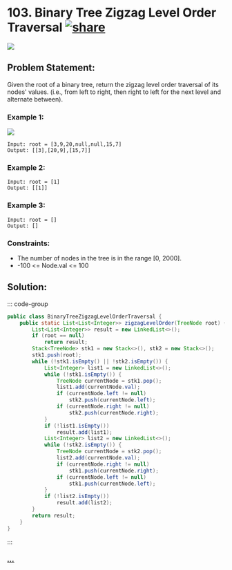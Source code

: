 # 103. Binary Tree Zigzag Level Order Traversal [![share]](https://leetcode.com/problems/binary-tree-zigzag-level-order-traversal/)

![][medium]

## Problem Statement:

Given the root of a binary tree, return the zigzag level order traversal of its nodes' values. (i.e., from left to right, then right to left for the next level and alternate between).

### Example 1:

![](https://assets.leetcode.com/uploads/2021/02/19/tree1.jpg)

```
Input: root = [3,9,20,null,null,15,7]
Output: [[3],[20,9],[15,7]]
```

### Example 2:

```
Input: root = [1]
Output: [[1]]
```

### Example 3:

```
Input: root = []
Output: []
```

### Constraints:

- The number of nodes in the tree is in the range [0, 2000].
- -100 <= Node.val <= 100

## Solution:

::: code-group

```java
public class BinaryTreeZigzagLevelOrderTraversal {
    public static List<List<Integer>> zigzagLevelOrder(TreeNode root) {
        List<List<Integer>> result = new LinkedList<>();
        if (root == null)
            return result;
        Stack<TreeNode> stk1 = new Stack<>(), stk2 = new Stack<>();
        stk1.push(root);
        while (!stk1.isEmpty() || !stk2.isEmpty()) {
            List<Integer> list1 = new LinkedList<>();
            while (!stk1.isEmpty()) {
                TreeNode currentNode = stk1.pop();
                list1.add(currentNode.val);
                if (currentNode.left != null)
                    stk2.push(currentNode.left);
                if (currentNode.right != null)
                    stk2.push(currentNode.right);
            }
            if (!list1.isEmpty())
                result.add(list1);
            List<Integer> list2 = new LinkedList<>();
            while (!stk2.isEmpty()) {
                TreeNode currentNode = stk2.pop();
                list2.add(currentNode.val);
                if (currentNode.right != null)
                    stk1.push(currentNode.right);
                if (currentNode.left != null)
                    stk1.push(currentNode.left);
            }
            if (!list2.isEmpty())
                result.add(list2);
        }
        return result;
    }
}
```

:::

### [_..._](#)

```

```

<!----------------------------------{ link }--------------------------------->

[share]: https://img.icons8.com/external-anggara-blue-anggara-putra/20/000000/external-share-user-interface-basic-anggara-blue-anggara-putra-2.png
[medium]: https://img.shields.io/badge/Difficulty-Medium-yellow.svg
